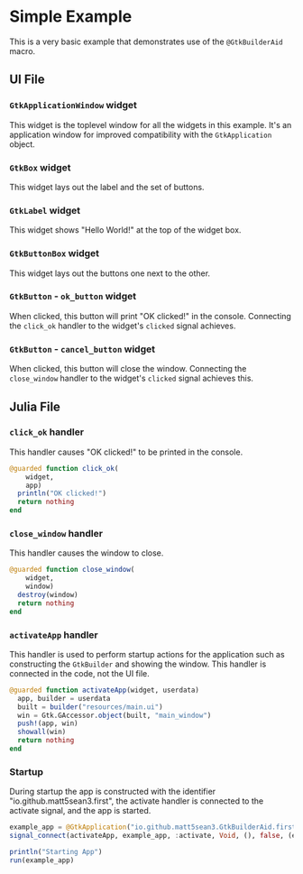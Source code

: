 # Simple Example

This is a very basic example that demonstrates use of the `@GtkBuilderAid` macro.

## UI File

### `GtkApplicationWindow` widget

This widget is the toplevel window for all the widgets in this example. It's an application window for improved compatibility with the `GtkApplication` object.

### `GtkBox` widget

This widget lays out the label and the set of buttons.

### `GtkLabel` widget

This widget shows "Hello World!" at the top of the widget box.

### `GtkButtonBox` widget

This widget lays out the buttons one next to the other.

### `GtkButton` - `ok_button` widget

When clicked, this button will print "OK clicked!" in the console. Connecting the `click_ok` handler to the widget's `clicked` signal achieves.

### `GtkButton` - `cancel_button` widget

When clicked, this button will close the window. Connecting the `close_window` handler to the widget's `clicked` signal achieves this.

## Julia File

### `click_ok` handler

This handler causes "OK clicked!" to be printed in the console.

```julia
@guarded function click_ok(
    widget, 
    app)
  println("OK clicked!")
  return nothing
end
```

### `close_window` handler

This handler causes the window to close.

```julia
@guarded function close_window(
    widget, 
    window)
  destroy(window)
  return nothing
end
```

### `activateApp` handler

This handler is used to perform startup actions for the application such as constructing the `GtkBuilder` and showing the window. This handler is connected in the code, not the UI file.

```julia
@guarded function activateApp(widget, userdata)
  app, builder = userdata
  built = builder("resources/main.ui")
  win = Gtk.GAccessor.object(built, "main_window")
  push!(app, win)
  showall(win)
  return nothing
end
```

### Startup

During startup the app is constructed with the identifier "io.github.matt5sean3.first", the activate handler is connected to the activate signal, and the app is started.

```julia
example_app = @GtkApplication("io.github.matt5sean3.GtkBuilderAid.first", 0)
signal_connect(activateApp, example_app, :activate, Void, (), false, (example_app, builder))

println("Starting App")
run(example_app)
```
